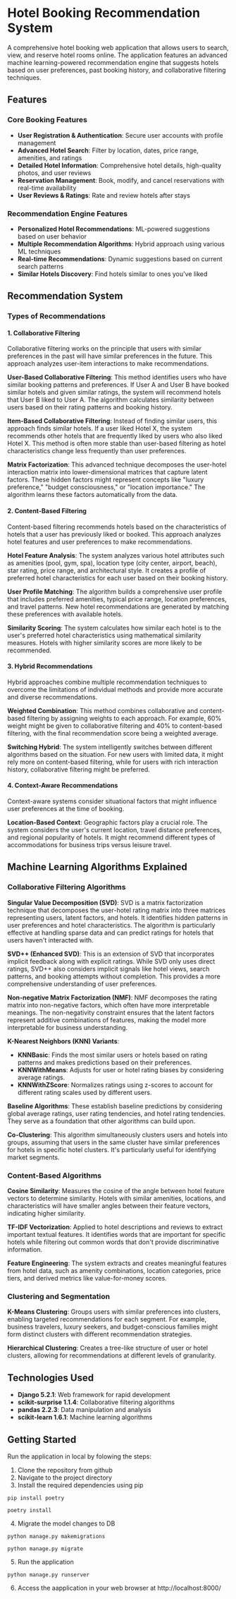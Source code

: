 # Hotel Booking Recommendation System

A comprehensive hotel booking web application that allows users to search, view, and reserve hotel rooms online. The application features an advanced machine learning-powered recommendation engine that suggests hotels based on user preferences, past booking history, and collaborative filtering techniques.


## Features

### Core Booking Features
- **User Registration & Authentication**: Secure user accounts with profile management
- **Advanced Hotel Search**: Filter by location, dates, price range, amenities, and ratings
- **Detailed Hotel Information**: Comprehensive hotel details, high-quality photos, and user reviews
- **Reservation Management**: Book, modify, and cancel reservations with real-time availability
- **User Reviews & Ratings**: Rate and review hotels after stays

### Recommendation Engine Features
- **Personalized Hotel Recommendations**: ML-powered suggestions based on user behavior
- **Multiple Recommendation Algorithms**: Hybrid approach using various ML techniques
- **Real-time Recommendations**: Dynamic suggestions based on current search patterns
- **Similar Hotels Discovery**: Find hotels similar to ones you've liked

## Recommendation System

### Types of Recommendations

#### 1. **Collaborative Filtering**
Collaborative filtering works on the principle that users with similar preferences in the past will have similar preferences in the future. This approach analyzes user-item interactions to make recommendations.

**User-Based Collaborative Filtering**: This method identifies users who have similar booking patterns and preferences. If User A and User B have booked similar hotels and given similar ratings, the system will recommend hotels that User B liked to User A. The algorithm calculates similarity between users based on their rating patterns and booking history.

**Item-Based Collaborative Filtering**: Instead of finding similar users, this approach finds similar hotels. If a user liked Hotel X, the system recommends other hotels that are frequently liked by users who also liked Hotel X. This method is often more stable than user-based filtering as hotel characteristics change less frequently than user preferences.

**Matrix Factorization**: This advanced technique decomposes the user-hotel interaction matrix into lower-dimensional matrices that capture latent factors. These hidden factors might represent concepts like "luxury preference," "budget consciousness," or "location importance." The algorithm learns these factors automatically from the data.

#### 2. **Content-Based Filtering**
Content-based filtering recommends hotels based on the characteristics of hotels that a user has previously liked or booked. This approach analyzes hotel features and user preferences to make recommendations.

**Hotel Feature Analysis**: The system analyzes various hotel attributes such as amenities (pool, gym, spa), location type (city center, airport, beach), star rating, price range, and architectural style. It creates a profile of preferred hotel characteristics for each user based on their booking history.

**User Profile Matching**: The algorithm builds a comprehensive user profile that includes preferred amenities, typical price range, location preferences, and travel patterns. New hotel recommendations are generated by matching these preferences with available hotels.

**Similarity Scoring**: The system calculates how similar each hotel is to the user's preferred hotel characteristics using mathematical similarity measures. Hotels with higher similarity scores are more likely to be recommended.

#### 3. **Hybrid Recommendations**
Hybrid approaches combine multiple recommendation techniques to overcome the limitations of individual methods and provide more accurate and diverse recommendations.

**Weighted Combination**: This method combines collaborative and content-based filtering by assigning weights to each approach. For example, 60% weight might be given to collaborative filtering and 40% to content-based filtering, with the final recommendation score being a weighted average.

**Switching Hybrid**: The system intelligently switches between different algorithms based on the situation. For new users with limited data, it might rely more on content-based filtering, while for users with rich interaction history, collaborative filtering might be preferred.


#### 4. **Context-Aware Recommendations**
Context-aware systems consider situational factors that might influence user preferences at the time of booking.

**Location-Based Context**: Geographic factors play a crucial role. The system considers the user's current location, travel distance preferences, and regional popularity of hotels. It might recommend different types of accommodations for business trips versus leisure travel.


## Machine Learning Algorithms Explained

### Collaborative Filtering Algorithms

**Singular Value Decomposition (SVD)**: SVD is a matrix factorization technique that decomposes the user-hotel rating matrix into three matrices representing users, latent factors, and hotels. It identifies hidden patterns in user preferences and hotel characteristics. The algorithm is particularly effective at handling sparse data and can predict ratings for hotels that users haven't interacted with.

**SVD++ (Enhanced SVD)**: This is an extension of SVD that incorporates implicit feedback along with explicit ratings. While SVD only uses direct ratings, SVD++ also considers implicit signals like hotel views, search patterns, and booking attempts without completion. This provides a more comprehensive understanding of user preferences.

**Non-negative Matrix Factorization (NMF)**: NMF decomposes the rating matrix into non-negative factors, which often have more interpretable meanings. The non-negativity constraint ensures that the latent factors represent additive combinations of features, making the model more interpretable for business understanding.

**K-Nearest Neighbors (KNN) Variants**: 
- **KNNBasic**: Finds the most similar users or hotels based on rating patterns and makes predictions based on their preferences.
- **KNNWithMeans**: Adjusts for user or hotel rating biases by considering average ratings.
- **KNNWithZScore**: Normalizes ratings using z-scores to account for different rating scales used by different users.

**Baseline Algorithms**: These establish baseline predictions by considering global average ratings, user rating tendencies, and hotel rating tendencies. They serve as a foundation that other algorithms can build upon.

**Co-Clustering**: This algorithm simultaneously clusters users and hotels into groups, assuming that users in the same cluster have similar preferences for hotels in specific hotel clusters. It's particularly useful for identifying market segments.

### Content-Based Algorithms

**Cosine Similarity**: Measures the cosine of the angle between hotel feature vectors to determine similarity. Hotels with similar amenities, locations, and characteristics will have smaller angles between their feature vectors, indicating higher similarity.

**TF-IDF Vectorization**: Applied to hotel descriptions and reviews to extract important textual features. It identifies words that are important for specific hotels while filtering out common words that don't provide discriminative information.

**Feature Engineering**: The system extracts and creates meaningful features from hotel data, such as amenity combinations, location categories, price tiers, and derived metrics like value-for-money scores.

### Clustering and Segmentation

**K-Means Clustering**: Groups users with similar preferences into clusters, enabling targeted recommendations for each segment. For example, business travelers, luxury seekers, and budget-conscious families might form distinct clusters with different recommendation strategies.

**Hierarchical Clustering**: Creates a tree-like structure of user or hotel clusters, allowing for recommendations at different levels of granularity.


## Technologies Used

- **Django 5.2.1**: Web framework for rapid development
- **scikit-surprise 1.1.4**: Collaborative filtering algorithms
- **pandas 2.2.3**: Data manipulation and analysis
- **scikit-learn 1.6.1**: Machine learning algorithms

## Getting Started
Run the application in local by folowing the steps:

1. Clone the repository from github
2. Navigate to the project directory
3. Install the required dependencies using pip
```
pip install poetry
```
```
poetry install
````
4. Migrate the model changes to DB
```
python manage.py makemigrations
``` 
```
python manage.py migrate
```
5. Run the application
```
python manage.py runserver
```
6. Access the aapplication in your web browser at http://localhost:8000/

